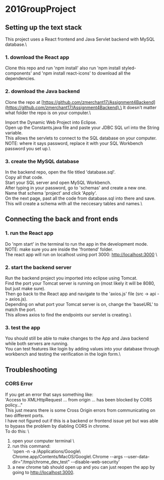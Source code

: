 # 201GroupProject

## Setting up the text stack

This project uses a React frontend and Java Servlet backend with MySQL database.\

### 1. download the React app

Clone this repo and run 'npm install' also run 'npm install styled-components' and 'npm install react-icons' to download all the dependencies.

### 2. download the Java backend

Clone the repo at [https://github.com/zmerchant17/Assignment4Backend](https://github.com/zmerchant17/Assignment4Backend).\
It doesn't matter what folder the repo is on your computer.\

Import the Dynamic Web Project into Eclipse.\
Open up the Constants.java file and paste your JDBC SQL url into the String variable.\
This allows the servlets to connect to the SQL database on your computer.\
NOTE: where it says password, replace it with your SQL Workbench password you set up.\

### 3. create the MySQL database

In the backend repo, open the file titled 'database.sql'.\
Copy all that code.\
Start your SQL server and open MySQL Workbench.\
After typing in your password, go to 'schemas' and create a new one.\
Name that schema 'project' and click 'Apply'.\
On the next page, past all the code from database.sql into there and save.\
This will create a schema with all the neccesary tables and names.\



## Connecting the back and front ends

### 1. run the React app

Do 'npm start' in the terminal to run the app in the development mode.\
NOTE: make sure you are inside the 'frontend' folder.\
The react app will run on localhost using port 3000: [http://localhost:3000](http://localhost:3000) \

### 2. start the backend server

Run the backend project you imported into eclipse using Tomcat.\
Find the port your Tomcat server is running on (most likely it will be 8080, but just make sure).\
Then go back to the React app and navigate to the 'axios.js' file (src -> api -> axios.js).\
Depending on what port your Tomcat server is on, change the 'baseURL' to match the port.\
This allows axios to find the endpoints our servlet is creating.\

### 3. test the app

You should still be able to make changes to the App and Java backend while both servers are running.\
You can test features like login by adding values into your database through workbench and testing the verification in the login form.\

## Troubleshooting

### CORS Error

If you get an error that says something like:  
'Access to XMLHttpRequest ... from origin ... has been blocked by CORS policy..."\
This just means there is some Cross Origin errors from communicating on two different ports.\
I have not figured out if this is a backend or frontend issue yet but was able to bypass the problem by diabling CORS in chrome.\
To do this: \
1. open your computer terminal \
2. run this command: \
'open -n -a /Applications/Google\ Chrome.app/Contents/MacOS/Google\ Chrome --args --user-data-dir="/tmp/chrome_dev_test" --disable-web-security'
3. a new chrome tab should open up and you can just reopen the app by going to [http://localhost:3000](http://localhost:3000).

